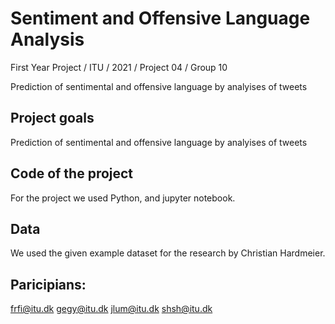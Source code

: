 # Sentiment and Offensive Language Analysis
First Year Project / ITU / 2021 / Project 04 / Group 10

Prediction of sentimental and offensive language by analyises of tweets 

## Project goals
Prediction of sentimental and offensive language by analyises of tweets 

## Code of the project
For the project we used Python, and jupyter notebook.

## Data
We used the given example dataset for the research by Christian Hardmeier.

## Paricipians:

frfi@itu.dk
gegy@itu.dk
jlum@itu.dk
shsh@itu.dk
